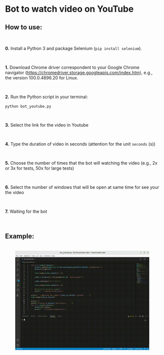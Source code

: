 # Bot to watch video on YouTube

## How to use:

<br/>

**0.** Install a Python 3 and package Selenium (`pip install selenium`). 

<br/>

**1.** Download Chrome driver correspondent to your Google Chrome navigator (https://chromedriver.storage.googleapis.com/index.htm), e.g., the version 100.0.4896.20 for Linux.

<br/>

**2.** Run the Python script in your terminal:
```
python bot_youtube.py
```

<br/>

**3.** Select the link for the video in Youtube

<br/>

**4.** Type the duration of video in seconds (attention for the unit `seconds` (s))

<br/>

**5.** Choose the number of times  that the bot will watching the video (e.g., 2x or 3x for tests, 50x for large tests)

<br/>

**6.** Select the number of windows that will be open at same time for see your the video

<br/>

**7.** Waiting for the bot

<br/>


## Example:

<br/>

<div style="text-align: center;">
  <img src="./images/lanczos.gif" height="87%" width="87%">
</div>

<br/>

